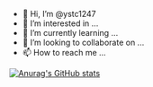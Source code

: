 - 👋 Hi, I’m @ystc1247
- 👀 I’m interested in ...
- 🌱 I’m currently learning ...
- 💞️ I’m looking to collaborate on ...
- 📫 How to reach me ...

<!---
ystc1247/ystc1247 is a ✨ special ✨ repository because its `README.md` (this file) appears on your GitHub profile.
You can click the Preview link to take a look at your changes.
--->
[![Anurag's GitHub stats](https://vercel-ysbc1247s-projects.vercel.app/api?username=ysbc1247)](https://github.com/anuraghazra/github-readme-stats)

